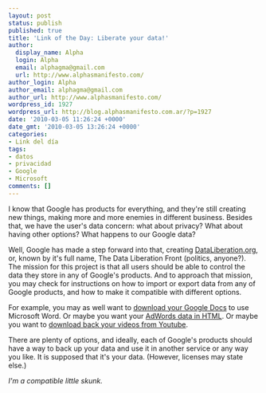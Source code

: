 ```yaml
---
layout: post
status: publish
published: true
title: 'Link of the Day: Liberate your data!'
author:
  display_name: Alpha
  login: Alpha
  email: alphagma@gmail.com
  url: http://www.alphasmanifesto.com/
author_login: Alpha
author_email: alphagma@gmail.com
author_url: http://www.alphasmanifesto.com/
wordpress_id: 1927
wordpress_url: http://blog.alphasmanifesto.com.ar/?p=1927
date: '2010-03-05 11:26:24 +0000'
date_gmt: '2010-03-05 13:26:24 +0000'
categories:
- Link del día
tags:
- datos
- privacidad
- Google
- Microsoft
comments: []
---
```


I know that Google has products for everything, and they're still creating new things, making more and more enemies in different business. Besides that, we have the user's data concern: what about privacy? What about having other options? What happens to our Google data?

Well, Google has made a step forward into that, creating [DataLiberation.org](http://www.dataliberation.org/), or, known by it's full name, The Data Liberation Front (politics, anyone?). The mission for this project is that all users should be able to control the data they store in any of Google's products. And to approach that mission, you may check for instructions on how to import or export data from any of Google products, and how to make it compatible with different options.

For example, you may as well want to [download your Google Docs](http://www.dataliberation.org/google/google-docs) to use Microsoft Word. Or maybe you want your [AdWords data in HTML](http://www.dataliberation.org/google/adwords). Or maybe you want to [download back your videos from Youtube](http://www.dataliberation.org/google/youtube-1).

There are plenty of options, and ideally, each of Google's products should have a way to back up your data and use it in another service or any way you like. It is supposed that it's your data. (However, licenses may state else.)

_I'm a compatible little skunk._
